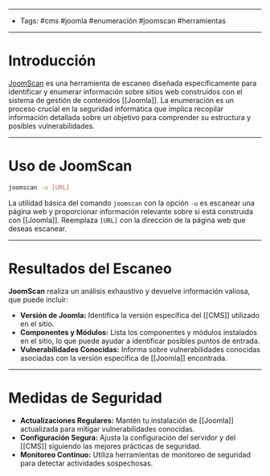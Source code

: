 ___
- Tags: #cms #joomla #enumeración #joomscan #herramientas 

___
# Introducción 

[JoomScan](https://github.com/rezasp/joomscan) es una herramienta de escaneo diseñada específicamente para identificar y enumerar información sobre sitios web construidos con el sistema de gestión de contenidos [[Joomla]]. La enumeración es un proceso crucial en la seguridad informática que implica recopilar información detallada sobre un objetivo para comprender su estructura y posibles vulnerabilidades.  

___
# Uso de JoomScan 

```bash
joomscan -u [URL]
```

La utilidad básica del comando `joomscan` con la opción `-u` es escanear una página web y proporcionar información relevante sobre si está construida con [[Joomla]]. Reemplaza `[URL]` con la dirección de la página web que deseas escanear.

___
# Resultados del Escaneo

**JoomScan** realiza un análisis exhaustivo y devuelve información valiosa, que puede incluir:

- **Versión de Joomla:** Identifica la versión específica del [[CMS]] utilizado en el sitio.
- **Componentes y Módulos:** Lista los componentes y módulos instalados en el sitio, lo que puede ayudar a identificar posibles puntos de entrada.
- **Vulnerabilidades Conocidas:** Informa sobre vulnerabilidades conocidas asociadas con la versión específica de [[Joomla]] encontrada.

___
# Medidas de Seguridad

- **Actualizaciones Regulares:** Mantén tu instalación de [[Joomla]] actualizada para mitigar vulnerabilidades conocidas.
- **Configuración Segura:** Ajusta la configuración del servidor y del [[CMS]] siguiendo las mejores prácticas de seguridad.
- **Monitoreo Continuo:** Utiliza herramientas de monitoreo de seguridad para detectar actividades sospechosas.